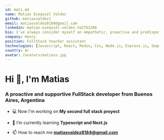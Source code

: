 ```yaml
---
id: mati.md
name: Matias Ezequiel Valdez
github: matiasvaldez1
email: matiasvaldez8184@gmail.com
linkedin: matias-ezequiel-valdez-3a27b1206
bio: I've always consider myself an empathetic, proactive and predisposed person to learn new things. That's why i joined the fullstack bootcamp from SoyHenry, where i've learned about a lot of new lenguages, frameworks and soft skills that helped me a lot to become job ready.
company: Henry
position: FullStack teacher assistant
technologies: [Javascript, React, Redux, Css, Node.js, Express.js, Sequelize, MySql, Postgres]
country: Ar
avatar: /avatars/matiasv.jpg
---
```


# Hi 👋, I'm Matias
### A proactive and supportive FullStack developer from Buenos Aires, Argentina

- 💻 Now I'm working on **My second full stack proyect**

- 🌱 I’m currently learning **Typescript and Next.js**

- 📫 How to reach me **matiasvaldez8184@gmail.com**